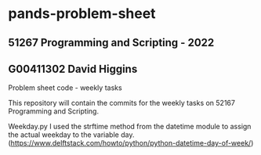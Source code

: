 # pands-problem-sheet
## 51267 Programming and Scripting - 2022
## G00411302 David Higgins
Problem sheet code - weekly tasks

This repository will contain the commits for the weekly tasks on 52167 Programming and Scripting.

Weekday.py
I used the strftime method from the datetime module to assign the actual weekday to the variable day. (https://www.delftstack.com/howto/python/python-datetime-day-of-week/)
